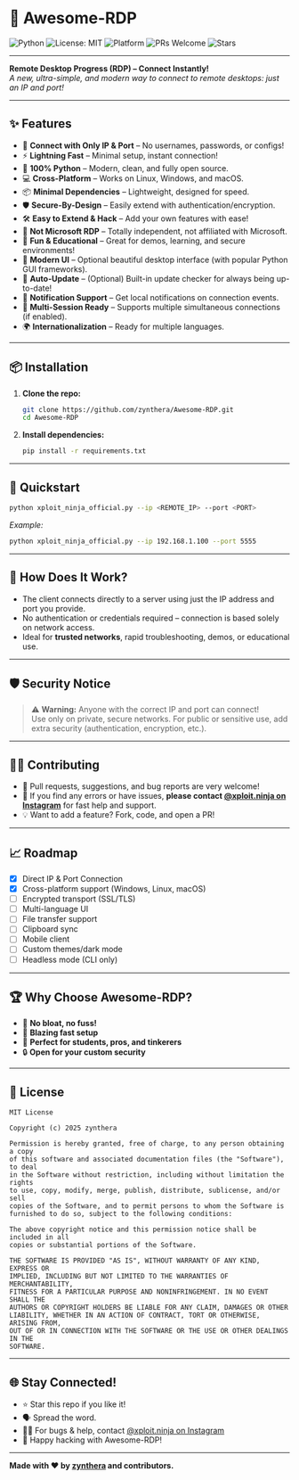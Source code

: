 # 🚀 Awesome-RDP

![Python](https://img.shields.io/badge/Python-3.9%2B-blue?logo=python)
![License: MIT](https://img.shields.io/badge/License-MIT-yellow.svg)
![Platform](https://img.shields.io/badge/Platform-Windows%20%7C%20Linux%20%7C%20macOS-lightgrey)
![PRs Welcome](https://img.shields.io/badge/PRs-welcome-brightgreen.svg)
![Stars](https://img.shields.io/github/stars/zynthera/Awesome-RDP?style=social)

---

**Remote Desktop Progress (RDP) – Connect Instantly!**  
_A new, ultra-simple, and modern way to connect to remote desktops: just an IP and port!_

---

## ✨ Features

- 🔗 **Connect with Only IP & Port** – No usernames, passwords, or configs!
- ⚡ **Lightning Fast** – Minimal setup, instant connection!
- 🐍 **100% Python** – Modern, clean, and fully open source.
- 💻 **Cross-Platform** – Works on Linux, Windows, and macOS.
- 📦 **Minimal Dependencies** – Lightweight, designed for speed.
- 🛡️ **Secure-By-Design** – Easily extend with authentication/encryption.
- 🛠️ **Easy to Extend & Hack** – Add your own features with ease!
- 🚫 **Not Microsoft RDP** – Totally independent, not affiliated with Microsoft.
- 👾 **Fun & Educational** – Great for demos, learning, and secure environments!
- 👀 **Modern UI** – Optional beautiful desktop interface (with popular Python GUI frameworks).
- 🚀 **Auto-Update** – (Optional) Built-in update checker for always being up-to-date!
- 🔔 **Notification Support** – Get local notifications on connection events.
- 👥 **Multi-Session Ready** – Supports multiple simultaneous connections (if enabled).
- 🌍 **Internationalization** – Ready for multiple languages.

---

## 📦 Installation

1. **Clone the repo:**
   ```bash
   git clone https://github.com/zynthera/Awesome-RDP.git
   cd Awesome-RDP
   ```

2. **Install dependencies:**
   ```bash
   pip install -r requirements.txt
   ```

---

## 🚀 Quickstart

```bash
python xploit_ninja_official.py --ip <REMOTE_IP> --port <PORT>
```
_Example:_
```bash
python xploit_ninja_official.py --ip 192.168.1.100 --port 5555
```

---

## 🤔 How Does It Work?

- The client connects directly to a server using just the IP address and port you provide.
- No authentication or credentials required – connection is based solely on network access.
- Ideal for **trusted networks**, rapid troubleshooting, demos, or educational use.

---

## 🛡️ Security Notice

> ⚠️ **Warning:** Anyone with the correct IP and port can connect!  
> Use only on private, secure networks. For public or sensitive use, add extra security (authentication, encryption, etc.).

---

## 🧑‍💻 Contributing

- 🌟 Pull requests, suggestions, and bug reports are very welcome!
- 🐞 If you find any errors or have issues, **please contact [@xploit.ninja on Instagram](https://instagram.com/xploit.ninja)** for fast help and support.
- 💡 Want to add a feature? Fork, code, and open a PR!

---

## 📈 Roadmap

- [x] Direct IP & Port Connection
- [x] Cross-platform support (Windows, Linux, macOS)
- [ ] Encrypted transport (SSL/TLS)
- [ ] Multi-language UI
- [ ] File transfer support
- [ ] Clipboard sync
- [ ] Mobile client
- [ ] Custom themes/dark mode
- [ ] Headless mode (CLI only)

---

## 🏆 Why Choose Awesome-RDP?

- 🤩 **No bloat, no fuss!**
- 🏃 **Blazing fast setup**
- 🧠 **Perfect for students, pros, and tinkerers**
- 🔒 **Open for your custom security**

---

## 📝 License

```text
MIT License

Copyright (c) 2025 zynthera

Permission is hereby granted, free of charge, to any person obtaining a copy
of this software and associated documentation files (the "Software"), to deal
in the Software without restriction, including without limitation the rights
to use, copy, modify, merge, publish, distribute, sublicense, and/or sell
copies of the Software, and to permit persons to whom the Software is
furnished to do so, subject to the following conditions:

The above copyright notice and this permission notice shall be included in all
copies or substantial portions of the Software.

THE SOFTWARE IS PROVIDED "AS IS", WITHOUT WARRANTY OF ANY KIND, EXPRESS OR
IMPLIED, INCLUDING BUT NOT LIMITED TO THE WARRANTIES OF MERCHANTABILITY,
FITNESS FOR A PARTICULAR PURPOSE AND NONINFRINGEMENT. IN NO EVENT SHALL THE
AUTHORS OR COPYRIGHT HOLDERS BE LIABLE FOR ANY CLAIM, DAMAGES OR OTHER
LIABILITY, WHETHER IN AN ACTION OF CONTRACT, TORT OR OTHERWISE, ARISING FROM,
OUT OF OR IN CONNECTION WITH THE SOFTWARE OR THE USE OR OTHER DEALINGS IN THE
SOFTWARE.
```

---

## 🌐 Stay Connected!

- ⭐ Star this repo if you like it!
- 🗣️ Spread the word.
- 👨‍💻 For bugs & help, contact [@xploit.ninja on Instagram](https://instagram.com/xploit.ninja)
- 🚀 Happy hacking with Awesome-RDP!

---

**Made with ❤️ by [zynthera](https://github.com/zynthera) and contributors.**